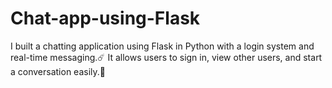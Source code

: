 # Chat-app-using-Flask
I built a chatting application using Flask in Python with a login system and real-time messaging.☄️
It allows users to sign in, view other users, and start a conversation easily.💬
